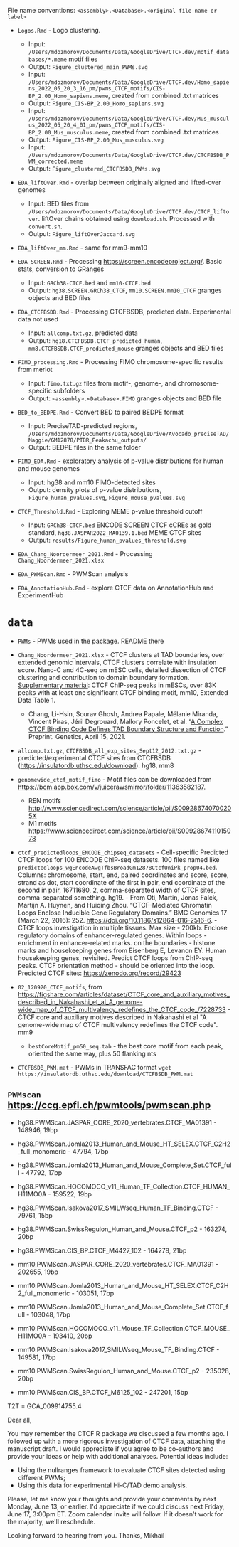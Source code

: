 File name conventions: `<assembly>.<Database>.<original file name or label>`

- `Logos.Rmd` - Logo clustering.
    - Input: `/Users/mdozmorov/Documents/Data/GoogleDrive/CTCF.dev/motif_databases/*.meme` motif files
    - Output: `Figure_clustered_main_PWMs.svg`
    - Input: `/Users/mdozmorov/Documents/Data/GoogleDrive/CTCF.dev/Homo_sapiens_2022_05_20_3_16_pm/pwms_CTCF_motifs/CIS-BP_2.00_Homo_sapiens.meme`, created from combined .txt matrices
    - Output: `Figure_CIS-BP_2.00_Homo_sapiens.svg`
    - Input: `/Users/mdozmorov/Documents/Data/GoogleDrive/CTCF.dev/Mus_musculus_2022_05_20_4_01_pm/pwms_CTCF_motifs/CIS-BP_2.00_Mus_musculus.meme`, created from combined .txt matrices
    - Output: `Figure_CIS-BP_2.00_Mus_musculus.svg`
    - Input: `/Users/mdozmorov/Documents/Data/GoogleDrive/CTCF.dev/CTCFBSDB_PWM_corrected.meme`
    - Output: `Figure_clustered_CTCFBSDB_PWMs.svg`

- `EDA_liftOver.Rmd` - overlap between originally aligned and lifted-over genomes
    - Input: BED files from `/Users/mdozmorov/Documents/Data/GoogleDrive/CTCF.dev/CTCF_liftover`. liftOver chains obtained using `download.sh`. Processed with `convert.sh`.
    - Output: `Figure_liftOverJaccard.svg`
- `EDA_liftOver_mm.Rmd` - same for mm9-mm10

- `EDA_SCREEN.Rmd` - Processing https://screen.encodeproject.org/. Basic stats, conversion to GRanges
    - Input: `GRCh38-CTCF.bed` and `mm10-CTCF.bed`
    - Output: `hg38.SCREEN.GRCh38_CTCF`, `mm10.SCREEN.mm10_CTCF` granges objects and BED files

- `EDA_CTCFBSDB.Rmd` - Processing CTCFBSDB, predicted data. Experimental data not used
    - Input: `allcomp.txt.gz`, predicted data
    - Output: `hg18.CTCFBSDB.CTCF_predicted_human`, `mm8.CTCFBSDB.CTCF_predicted_mouse` granges objects and BED files

- `FIMO_processing.Rmd` - Processing FIMO chromosome-specific results from merlot
    - Input: `fimo.txt.gz` files from motif-, genome-, and chromosome-specific subfolders
    - Output: `<assembly>.<Database>.FIMO` granges objects and BED file

- `BED_to_BEDPE.Rmd` - Convert BED to paired BEDPE format
    - Input: PreciseTAD-predicted regions, `/Users/mdozmorov/Documents/Data/GoogleDrive/Avocado_preciseTAD/Maggie/GM12878/PTBR_Peakachu_outputs/`
    - Output: BEDPE files in the same folder
    
- `FIMO_EDA.Rmd` - exploratory analysis of p-value distributions for human and mouse genomes
    - Input: hg38 and mm10 FIMO-detected sites
    - Output: density plots of p-value distributions, `Figure_human_pvalues.svg`, `Figure_mouse_pvalues.svg`

- `CTCF_Threshold.Rmd` - Exploring MEME p-value threshold cutoff
    - Input: `GRCh38-CTCF.bed` ENCODE SCREEN CTCF cCREs as gold standard, `hg38.JASPAR2022_MA0139.1.bed` MEME CTCF sites
    - Output: `results/Figure_human_pvalues_threshold.svg`


- `EDA_Chang_Noordermeer_2021.Rmd` - Processing `Chang_Noordermeer_2021.xlsx`
- `EDA_PWMScan.Rmd` - PWMScan analysis
- `EDA_AnnotationHub.Rmd` - explore CTCF data on AnnotationHub and ExperimentHub

# `data`

- `PWMs` - PWMs used in the package. README there

- `Chang_Noordermeer_2021.xlsx` - CTCF clusters at TAD boundaries, over extended genomic intervals, CTCF clusters correlate with insulation score. Nano-C and 4C-seq on mESC cells, detailed dissection of CTCF clustering and contribution to domain boundary formation. [Supplementary material](https://www.biorxiv.org/content/10.1101/2021.04.15.440007v1.supplementary-material): CTCF ChIP-seq peaks in mESCs, over 83K peaks with at least one significant CTCF binding motif, mm10, Extended Data Table 1. 
    - Chang, Li-Hsin, Sourav Ghosh, Andrea Papale, Mélanie Miranda, Vincent Piras, Jéril Degrouard, Mallory Poncelet, et al. “[A Complex CTCF Binding Code Defines TAD Boundary Structure and Function](https://doi.org/10.1101/2021.04.15.440007).” Preprint. Genetics, April 15, 2021.
    
- `allcomp.txt.gz`, `CTCFBSDB_all_exp_sites_Sept12_2012.txt.gz` - predicted/experimental CTCF sites from CTCFBSDB (https://insulatordb.uthsc.edu/download). hg18, mm8

- `genomewide_ctcf_motif_fimo` - Motif files can be downloaded from https://bcm.app.box.com/v/juicerawsmirror/folder/11363582187.
    - REN motifs http://www.sciencedirect.com/science/article/pii/S009286740700205X
    - M1 motifs https://www.sciencedirect.com/science/article/pii/S0092867411015078
    
- `ctcf_predictedloops_ENCODE_chipseq_datasets` - Cell-specific Predicted CTCF loops for 100 ENCODE ChIP-seq datasets. 100 files named like `predictedloops_wgEncodeAwgTfbsBroadGm12878CtcfUniPk_prop04.bed`. Columns: chromosome, start, end, paired coordinates and score, score, strand as dot, start coordinate of the first in pair, end coordinate of the second in pair, 16711680, 2, comma-separated width of CTCF sites, comma-separated something. hg19. - From Oti, Martin, Jonas Falck, Martijn A. Huynen, and Huiqing Zhou. “CTCF-Mediated Chromatin Loops Enclose Inducible Gene Regulatory Domains.” BMC Genomics 17 (March 22, 2016): 252. https://doi.org/10.1186/s12864-016-2516-6. - CTCF loops investigation in multiple tissues. Max size - 200kb. Enclose regulatory domains of enhancer-regulated genes. Within loops - enrichment in enhancer-related marks. on the boundaries - histone marks and housekeeping genes from Eisenberg E, Levanon EY. Human housekeeping genes, revisited. Predict CTCF loops from ChIP-seq peaks. CTCF orientation method - should be oriented into the loop. Predicted CTCF sites: https://zenodo.org/record/29423

- `02_120920_CTCF_motifs`, from https://figshare.com/articles/dataset/CTCF_core_and_auxiliary_motives_described_in_Nakahashi_et_al_A_genome-wide_map_of_CTCF_multivalency_redefines_the_CTCF_code_/7228733 - CTCF core and auxiliary motives described in Nakahashi et al "A genome-wide map of CTCF multivalency redefines the CTCF code". mm9
    - `bestCoreMotif_pm50_seq.tab` - the best core motif from each peak, oriented the same way, plus 50 flanking nts

- `CTCFBSDB_PWM.mat` - PWMs in TRANSFAC format `wget https://insulatordb.uthsc.edu/download/CTCFBSDB_PWM.mat`

## `PWMscan` https://ccg.epfl.ch/pwmtools/pwmscan.php

- hg38.PWMScan.JASPAR_CORE_2020_vertebrates.CTCF_MA01391 - 148946, 19bp
- hg38.PWMScan.Jomla2013_Human_and_Mouse_HT_SELEX.CTCF_C2H2_full_monomeric - 47794, 17bp
- hg38.PWMScan.Jomla2013_Human_and_Mouse_Complete_Set.CTCF_full - 47792, 17bp
- hg38.PWMScan.HOCOMOCO_v11_Human_TF_Collection.CTCF_HUMAN_H11MO0A - 159522, 19bp
- hg38.PWMScan.Isakova2017_SMILWseq_Human_TF_Binding.CTCF - 79761, 15bp
- hg38.PWMScan.SwissRegulon_Human_and_Mouse.CTCF_p2 - 163274, 20bp
- hg38.PWMScan.CIS_BP.CTCF_M4427_102 - 164278, 21bp

- mm10.PWMScan.JASPAR_CORE_2020_vertebrates.CTCF_MA01391 - 202655, 19bp
- mm10.PWMScan.Jomla2013_Human_and_Mouse_HT_SELEX.CTCF_C2H2_full_monomeric - 103051, 17bp
- mm10.PWMScan.Jomla2013_Human_and_Mouse_Complete_Set.CTCF_full - 103048, 17bp
- mm10.PWMScan.HOCOMOCO_v11_Mouse_TF_Collection.CTCF_MOUSE_H11MO0A - 193410, 20bp
- mm10.PWMScan.Isakova2017_SMILWseq_Mouse_TF_Binding.CTCF - 149581, 17bp
- mm10.PWMScan.SwissRegulon_Human_and_Mouse.CTCF_p2 - 235028, 20bp
- mm10.PWMScan.CIS_BP.CTCF_M6125_102 - 247201, 15bp


T2T = GCA_009914755.4



Dear all,

You may remember the CTCF R package we discussed a few months ago. I followed up with a more rigorous investigation of CTCF data, attaching the manuscript draft. I would appreciate if you agree to be co-authors and provide your ideas or help with additional analyses. Potential ideas include:
- Using the nullranges framework to evaluate CTCF sites detected using different PWMs;
- Using this data for experimental Hi-C/TAD demo analysis.

Please, let me know your thoughts and provide your comments by next Monday, June 13, or earlier. I'd appreciate if we could discuss next Friday, June 17, 3:00pm ET. Zoom calendar invite will follow. If it doesn't work for the majority, we'll reschedule.

Looking forward to hearing from you.
Thanks,
Mikhail











